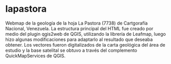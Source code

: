 # lapastora
Webmap de la geología de la hoja La Pastora (7738) de Cartgorafía Nacional, Venezuela.
La estructura principal del HTML fue creado por medio del plugin qgis2web de QGIS, utilizando la librería de Leafmap, luego hizo algunas modificaciones para adaptarlo al resultado que deseaba obtener.
Los vectores fueron digitalizados de la carta geológica del área de estudio y la base satelital se obtuvo a través del complemento QuickMapServices de QGIS.
